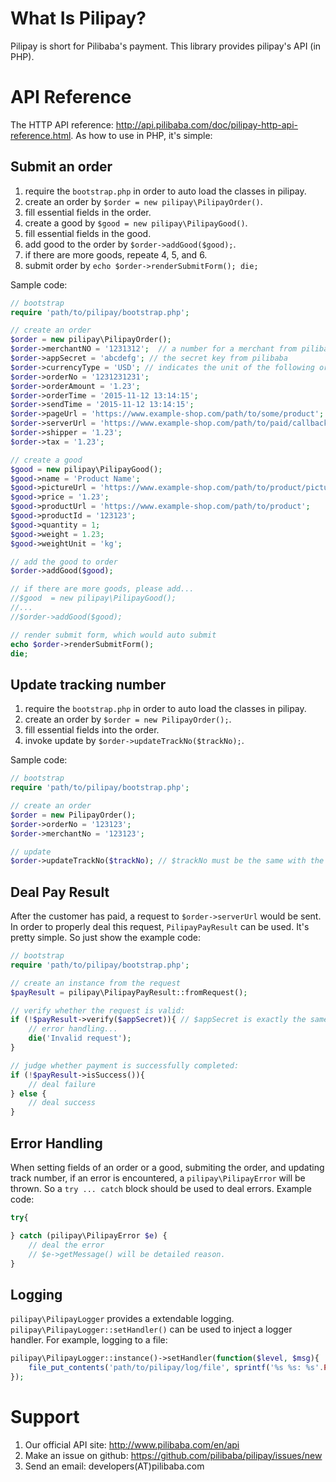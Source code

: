 What Is Pilipay?
===============
Pilipay is short for Pilibaba's payment. This library provides pilipay's API (in PHP).


API Reference
=============
The HTTP API reference: <http://api.pilibaba.com/doc/pilipay-http-api-reference.html>.
As how to use in PHP, it's simple:

Submit an order
---------------
1. require the `bootstrap.php` in order to auto load the classes in pilipay.
2. create an order by `$order = new pilipay\PilipayOrder()`.
3. fill essential fields in the order.
4. create a good by `$good = new pilipay\PilipayGood()`.
5. fill essential fields in the good.
6. add good to the order by `$order->addGood($good);`.
7. if there are more goods, repeate 4, 5, and 6.
8. submit order by `echo $order->renderSubmitForm(); die;`

Sample code:
```php
// bootstrap
require 'path/to/pilipay/bootstrap.php';

// create an order
$order = new pilipay\PilipayOrder();
$order->merchantNO = '1231312';  // a number for a merchant from pilibaba
$order->appSecret = 'abcdefg'; // the secret key from pilibaba
$order->currencyType = 'USD'; // indicates the unit of the following orderAmount, shipper, tax and price
$order->orderNo = '1231231231';
$order->orderAmount = '1.23';
$order->orderTime = '2015-11-12 13:14:15';
$order->sendTime = '2015-11-12 13:14:15';
$order->pageUrl = 'https://www.example-shop.com/path/to/some/product';
$order->serverUrl = 'https://www.example-shop.com/path/to/paid/callback';
$order->shipper = '1.23';
$order->tax = '1.23';

// create a good 
$good = new pilipay\PilipayGood();
$good->name = 'Product Name';
$good->pictureUrl = 'https://www.example-shop.com/path/to/product/picture';
$good->price = '1.23';
$good->productUrl = 'https://www.example-shop.com/path/to/product';
$good->productId = '123123';
$good->quantity = 1;
$good->weight = 1.23;
$good->weightUnit = 'kg';

// add the good to order
$order->addGood($good);

// if there are more goods, please add...
//$good  = new pilipay\PilipayGood();
//...
//$order->addGood($good);

// render submit form, which would auto submit
echo $order->renderSubmitForm();
die;
```

Update tracking number
---------------------
1. require the `bootstrap.php` in order to auto load the classes in pilipay.
2. create an order by `$order = new PilipayOrder();`.
3. fill essential fields into the order.
4. invoke update by `$order->updateTrackNo($trackNo);`.

Sample code:
```php
// bootstrap
require 'path/to/pilipay/bootstrap.php';

// create an order
$order = new PilipayOrder();
$order->orderNo = '123123';
$order->merchantNo = '123123';

// update
$order->updateTrackNo($trackNo); // $trackNo must be the same with the track number on the package when shipping.
```

Deal Pay Result
----------------
After the customer has paid, a request to `$order->serverUrl` would be sent. In order to properly deal this request, `PilipayPayResult` can be used. It's pretty simple. So just show the example code:

```php
// bootstrap
require 'path/to/pilipay/bootstrap.php';

// create an instance from the request
$payResult = pilipay\PilipayPayResult::fromRequest();

// verify whether the request is valid:
if (!$payResult->verify($appSecret)){ // $appSecret is exactly the same with $order->appSecret
	// error handling...
	die('Invalid request');
}

// judge whether payment is successfully completed:
if (!$payResult->isSuccess()){
	// deal failure
} else {
	// deal success
}

```

Error Handling
---------------
When setting fields of an order or a good, submiting the order, and updating track number, if an error is encountered, a `pilipay\PilipayError` will be thrown. 
So a `try ... catch` block should be used to deal errors.
Example code:
```php
try{

} catch (pilipay\PilipayError $e) {
	// deal the error
	// $e->getMessage() will be detailed reason.
}
```

Logging
-------
`pilipay\PilipayLogger` provides a extendable logging. `pilipay\PilipayLogger::setHandler()` can be used to inject a logger handler. For example, logging to a file:
```php
pilipay\PilipayLogger::instance()->setHandler(function($level, $msg){
	file_put_contents('path/to/pilipay/log/file', sprintf('%s %s: %s'.PHP_EOL, date('Y-m-d H:i:s'), $level, $msg));
});
```

Support
=========
1. Our official API site: <http://www.pilibaba.com/en/api>
2. Make an issue on github: <https://github.com/pilibaba/pilipay/issues/new>
3. Send an email: developers(AT)pilibaba.com
